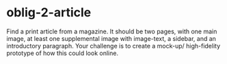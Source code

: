 # oblig-2-article
 Find a print article from a magazine. It should be two pages, with one main image, at least one supplemental image with image-text, a sidebar, and an introductory paragraph.  Your challenge is to create a mock-up/ high-fidelity prototype of how this could look online.
